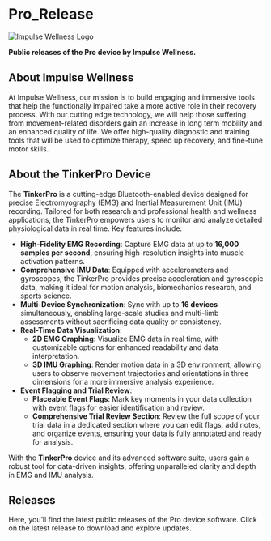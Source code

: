 # Pro_Release

![Impulse Wellness Logo](./logo.png)

**Public releases of the Pro device by Impulse Wellness.**

## About Impulse Wellness

At Impulse Wellness, our mission is to build engaging and immersive tools that help the functionally impaired take a more active role in their recovery process. With our cutting edge technology, we will help those suffering from movement-related disorders gain an increase in long term mobility and an enhanced quality of life. We offer high-quality diagnostic and training tools that will be used to optimize therapy, speed up recovery, and fine-tune motor skills.

## About the TinkerPro Device

The **TinkerPro** is a cutting-edge Bluetooth-enabled device designed for precise Electromyography (EMG) and Inertial Measurement Unit (IMU) recording. Tailored for both research and professional health and wellness applications, the TinkerPro empowers users to monitor and analyze detailed physiological data in real time. Key features include:

- **High-Fidelity EMG Recording**: Capture EMG data at up to **16,000 samples per second**, ensuring high-resolution insights into muscle activation patterns.
- **Comprehensive IMU Data**: Equipped with accelerometers and gyroscopes, the TinkerPro provides precise acceleration and gyroscopic data, making it ideal for motion analysis, biomechanics research, and sports science.
- **Multi-Device Synchronization**: Sync with up to **16 devices** simultaneously, enabling large-scale studies and multi-limb assessments without sacrificing data quality or consistency.
- **Real-Time Data Visualization**:
  - **2D EMG Graphing**: Visualize EMG data in real time, with customizable options for enhanced readability and data interpretation.
  - **3D IMU Graphing**: Render motion data in a 3D environment, allowing users to observe movement trajectories and orientations in three dimensions for a more immersive analysis experience.
- **Event Flagging and Trial Review**:
  - **Placeable Event Flags**: Mark key moments in your data collection with event flags for easier identification and review.
  - **Comprehensive Trial Review Section**: Review the full scope of your trial data in a dedicated section where you can edit flags, add notes, and organize events, ensuring your data is fully annotated and ready for analysis.

With the **TinkerPro** device and its advanced software suite, users gain a robust tool for data-driven insights, offering unparalleled clarity and depth in EMG and IMU analysis.

## Releases

Here, you’ll find the latest public releases of the Pro device software. Click on the latest release to download and explore updates.

